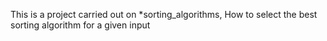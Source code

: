 This is a project carried out on *sorting_algorithms, How to select the best sorting algorithm for a given input

